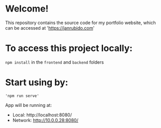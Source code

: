# Welcome!
This repository contains the source code for my portfolio website, which can be accessed at 'https://janrubido.com'

# To access this project locally:
`npm install` in the `frontend` and `backend` folders

# Start using by:
```
'npm run serve'
```
App will be running at:
- Local:   http://localhost:8080/ 
- Network: http://10.0.0.28:8080/
